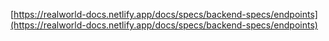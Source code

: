 [https://realworld-docs.netlify.app/docs/specs/backend-specs/endpoints](https://realworld-docs.netlify.app/docs/specs/backend-specs/endpoints)